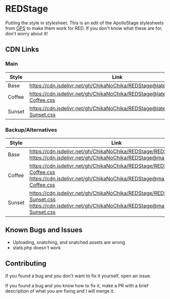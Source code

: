 # REDStage

Putting the style in stylesheet. This is an edit of the ApolloStage stylesheets from [OPS](https://github.com/OPSnet/Gazelle) to make them work for RED. If you don't know what these are for, don't worry about it!

## CDN Links

### Main

| Style | Link |
|-------|------|
| Base | <https://cdn.jsdelivr.net/gh/ChikaNoChika/REDStage@latest/REDStage.css> |
| Coffee | <https://cdn.jsdelivr.net/gh/ChikaNoChika/REDStage@latest/REDStage-Coffee.css> |
| Sunset | <https://cdn.jsdelivr.net/gh/ChikaNoChika/REDStage@latest/REDStage-Sunset.css> |

### Backup/Alternatives

| Style | Link |
|-------|------|
| Base | <https://cdn.jsdelivr.net/gh/ChikaNoChika/REDStage/REDStage.css> <https://cdn.jsdelivr.net/gh/ChikaNoChika/REDStage@main/REDStage.css> |
| Coffee | <https://cdn.jsdelivr.net/gh/ChikaNoChika/REDStage/REDStage-Coffee.css> <https://cdn.jsdelivr.net/gh/ChikaNoChika/REDStage@main/REDStage-Coffee.css> |
| Sunset | <https://cdn.jsdelivr.net/gh/ChikaNoChika/REDStage/REDStage-Sunset.css> <https://cdn.jsdelivr.net/gh/ChikaNoChika/REDStage@main/REDStage-Sunset.css> |

## Known Bugs and Issues

- Uploading, snatching, and snatched assets are wrong
- stats.php doesn't work

## Contributing

If you found a bug and you don't want to fix it yourself, open an issue.  

If you found a bug and you know how to fix it, make a PR with a brief description of what you are fixing and I will merge it.
